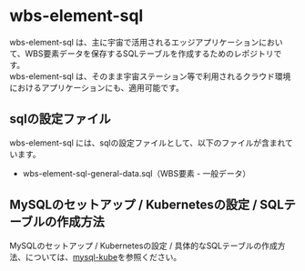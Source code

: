 # wbs-element-sql   

wbs-element-sql は、主に宇宙で活用されるエッジアプリケーションにおいて、WBS要素データを保存するSQLテーブルを作成するためのレポジトリです。  
wbs-element-sql は、そのまま宇宙ステーション等で利用されるクラウド環境におけるアプリケーションにも、適用可能です。  

## sqlの設定ファイル

wbs-element-sql には、sqlの設定ファイルとして、以下のファイルが含まれています。  

* wbs-element-sql-general-data.sql（WBS要素 - 一般データ）

## MySQLのセットアップ / Kubernetesの設定 / SQLテーブルの作成方法
MySQLのセットアップ / Kubernetesの設定 / 具体的なSQLテーブルの作成方法、については、[mysql-kube](https://github.com/latonaio/mysql-kube)を参照ください。

